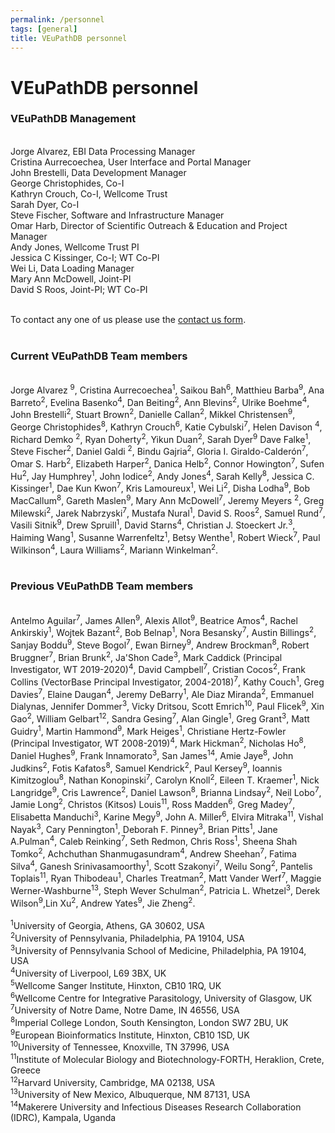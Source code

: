 ```yaml
---
permalink: /personnel
tags: [general]
title: VEuPathDB personnel
---
```

<h1>VEuPathDB personnel</h1>

<div class="static-content">

<h3>VEuPathDB Management</h3><br>

<div>
Jorge Alvarez, EBI Data Processing Manager<br>
Cristina Aurrecoechea, User Interface and Portal Manager<br>
John Brestelli, Data Development Manager<br>
George Christophides, Co-I<br>
Kathryn Crouch, Co-I, Wellcome Trust<br>
Sarah Dyer, Co-I<br>
Steve Fischer, Software and Infrastructure Manager<br>
Omar Harb, Director of Scientific Outreach & Education and Project Manager<br>
Andy Jones, Wellcome Trust PI <br>
Jessica C Kissinger, Co-I; WT Co-PI<br>
Wei Li, Data Loading Manager<br>
Mary Ann McDowell, Joint-PI<br>
David S Roos, Joint-PI; WT Co-PI<br><br>
    
To contact any one of us please use the <a href="/a/app/contact-us">contact us form</a>.<br><br>

<h3>Current VEuPathDB Team members</h3>
    <br>
    Jorge Alvarez <sup>9</sup>, Cristina Aurrecoechea<sup>1</sup>, Saikou Bah<sup>6</sup>, Matthieu Barba<sup>9</sup>, Ana Barreto<sup>2</sup>, Evelina Basenko<sup>4</sup>, Dan Beiting<sup>2</sup>, Ann Blevins<sup>2</sup>, Ulrike Boehme<sup>4</sup>, John Brestelli<sup>2</sup>, Stuart Brown<sup>2</sup>, Danielle Callan<sup>2</sup>, Mikkel Christensen<sup>9</sup>, George Christophides<sup>8</sup>, Kathryn Crouch<sup>6</sup>, Katie Cybulski<sup>7</sup>, Helen Davison <sup>4</sup>, Richard Demko <sup>2</sup>, Ryan Doherty<sup>2</sup>, Yikun Duan<sup>2</sup>, Sarah Dyer<sup>9</sup> Dave Falke<sup>1</sup>, Steve Fischer<sup>2</sup>, Daniel Galdi <sup>2</sup>, Bindu Gajria<sup>2</sup>, Gloria I. Giraldo-Calderón<sup>7</sup>, Omar S. Harb<sup>2</sup>, Elizabeth Harper<sup>2</sup>, Danica Helb<sup>2</sup>, Connor Howington<sup>7</sup>, Sufen Hu<sup>2</sup>, Jay Humphrey<sup>1</sup>, John Iodice<sup>2</sup>, Andy Jones<sup>4</sup>, Sarah Kelly<sup>8</sup>, Jessica C. Kissinger<sup>1</sup>, Dae Kun Kwon<sup>7</sup>, Kris Lamoureux<sup>1</sup>, Wei Li<sup>2</sup>, Disha Lodha<sup>9</sup>, Bob MacCallum<sup>8</sup>, Gareth Maslen<sup>9</sup>, Mary Ann McDowell<sup>7</sup>, Jeremy Meyers <sup>2</sup>, Greg Milewski<sup>2</sup>,  Jarek Nabrzyski<sup>7</sup>, Mustafa Nural<sup>1</sup>, David S. Roos<sup>2</sup>, Samuel Rund<sup>7</sup>, Vasili Sitnik<sup>9</sup>, Drew Spruill<sup>1</sup>, David Starns<sup>4</sup>, Christian J. Stoeckert Jr.<sup>3</sup>, Haiming Wang<sup>1</sup>, Susanne Warrenfeltz<sup>1</sup>, Betsy Wenthe<sup>1</sup>, Robert Wieck<sup>7</sup>, Paul Wilkinson<sup>4</sup>, Laura Williams<sup>2</sup>, Mariann Winkelman<sup>2</sup>.
    <br><br>
<h3>Previous VEuPathDB Team members</h3>
<br>
    Antelmo Aguilar<sup>7</sup>, James Allen<sup>9</sup>, Alexis Allot<sup>9</sup>, Beatrice Amos<sup>4</sup>, Rachel Ankirskiy<sup>1</sup>, Wojtek Bazant<sup>2</sup>, Bob Belnap<sup>1</sup>, Nora Besansky<sup>7</sup>, Austin Billings<sup>2</sup>, Sanjay Boddu<sup>9</sup>, Steve Bogol<sup>7</sup>, Ewan Birney<sup>9</sup>, Andrew Brockman<sup>8</sup>, Robert Bruggner<sup>7</sup>, Brian Brunk<sup>2</sup>, Ja'Shon Cade<sup>3</sup>, Mark Caddick (Principal Investigator, WT 2019-2020)<sup>4</sup>, David Campbell<sup>7</sup>, Cristian Cocos<sup>2</sup>, Frank Collins (VectorBase Principal Investigator, 2004-2018)<sup>7</sup>, Kathy Couch<sup>1</sup>, Greg Davies<sup>7</sup>, Elaine Daugan<sup>4</sup>, Jeremy DeBarry<sup>1</sup>, Ale Diaz Miranda<sup>2</sup>, Emmanuel Dialynas, Jennifer Dommer<sup>3</sup>, Vicky Dritsou, Scott Emrich<sup>10</sup>, Paul Flicek<sup>9</sup>, Xin Gao<sup>2</sup>, William Gelbart<sup>12</sup>, Sandra Gesing<sup>7</sup>, Alan Gingle<sup>1</sup>, Greg Grant<sup>3</sup>, Matt Guidry<sup>1</sup>, Martin Hammond<sup>9</sup>, Mark Heiges<sup>1</sup>, Christiane Hertz-Fowler (Principal Investigator, WT 2008-2019)<sup>4</sup>, Mark Hickman<sup>2</sup>, Nicholas Ho<sup>8</sup>, Daniel Hughes<sup>9</sup>, Frank Innamorato<sup>3</sup>, San James<sup>14</sup>, Amie Jaye<sup>8</sup>, John Judkins<sup>2</sup>, Fotis Kafatos<sup>8</sup>, Samuel Kendrick<sup>2</sup>, Paul Kersey<sup>9</sup>, Ioannis Kimitzoglou<sup>8</sup>, Nathan Konopinski<sup>7</sup>, Carolyn Knoll<sup>2</sup>, Eileen T. Kraemer<sup>1</sup>, Nick Langridge<sup>9</sup>, Cris Lawrence<sup>2</sup>, Daniel Lawson<sup>8</sup>, Brianna Lindsay<sup>2</sup>, Neil Lobo<sup>7</sup>, Jamie Long<sup>2</sup>, Christos (Kitsos) Louis<sup>11</sup>, Ross Madden<sup>6</sup>, Greg Madey<sup>7</sup>, Elisabetta Manduchi<sup>3</sup>, Karine Megy<sup>9</sup>, John A. Miller<sup>6</sup>, Elvira Mitraka<sup>11</sup>, Vishal Nayak<sup>3</sup>, Cary Pennington<sup>1</sup>, Deborah F. Pinney<sup>3</sup>, Brian Pitts<sup>1</sup>, Jane A.Pulman<sup>4</sup>, Caleb Reinking<sup>7</sup>, Seth Redmon, Chris Ross<sup>1</sup>, Sheena Shah Tomko<sup>2</sup>, Achchuthan Shanmugasundram<sup>4</sup>, Andrew Sheehan<sup>7</sup>, Fatima Silva<sup>4</sup>, Ganesh Srinivasamoorthy<sup>1</sup>, Scott Szakonyi<sup>7</sup>, Weilu Song<sup>2</sup>, Pantelis Toplais<sup>11</sup>, Ryan Thibodeau<sup>1</sup>, Charles Treatman<sup>2</sup>, Matt Vander Werf<sup>7</sup>, Maggie Werner-Washburne<sup>13</sup>, Steph Wever Schulman<sup>2</sup>, Patricia L. Whetzel<sup>3</sup>, Derek Wilson<sup>9</sup>,Lin Xu<sup>2</sup>, Andrew Yates<sup>9</sup>, Jie Zheng<sup>2</sup>.
    <br><br>
<sup>1</sup>University of Georgia, Athens, GA 30602, USA<br>
<sup>2</sup>University of Pennsylvania, Philadelphia, PA 19104, USA<br>
<sup>3</sup>University of Pennsylvania School of Medicine, Philadelphia, PA 19104, USA<br>
<sup>4</sup>University of Liverpool, L69 3BX, UK<br>
<sup>5</sup>Wellcome Sanger Institute, Hinxton, CB10 1RQ, UK<br>
<sup>6</sup>Wellcome Centre for Integrative Parasitology, University of Glasgow, UK<br>
<sup>7</sup>University of Notre Dame, Notre Dame, IN  46556, USA<br>
<sup>8</sup>Imperial College London, South Kensington, London SW7 2BU, UK<br>
<sup>9</sup>European Bioinformatics Institute, Hinxton, CB10 1SD, UK<br>
<sup>10</sup>University of Tennessee, Knoxville, TN 37996, USA<br>
<sup>11</sup>Institute of Molecular Biology and Biotechnology-FORTH, Heraklion, Crete, Greece<br>
<sup>12</sup>Harvard University, Cambridge, MA 02138, USA<br>
<sup>13</sup>University of New Mexico, Albuquerque, NM 87131, USA<br>
<sup>14</sup>Makerere University and Infectious Diseases Research Collaboration (IDRC), Kampala, Uganda<br>
</div>
